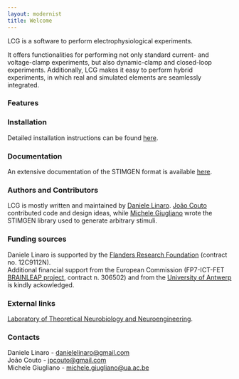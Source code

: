 ```yaml
---
layout: modernist
title: Welcome
---
```


LCG is a software to perform electrophysiological experiments.

It offers functionalities for performing not only standard current- and voltage-clamp
experiments, but also dynamic-clamp and closed-loop experiments. Additionally, LCG makes
it easy to perform hybrid experiments, in which real and simulated elements are seamlessly
integrated.

### Features

### Installation
Detailed installation instructions can be found [here](installation.html).

### Documentation
An extensive documentation of the STIMGEN format is available [here](stimgen_doc.pdf).

### Authors and Contributors
LCG is mostly written and maintained by [Daniele Linaro](mailto:danielelinaro@gmail.com).
[João Couto](mailto:jpcouto@gmail.com) contributed code and design ideas, while [Michele
Giugliano](mailto:michele.giugliano@ua.ac.be) wrote the STIMGEN library used to generate arbitrary stimuli.

### Funding sources
Daniele Linaro is supported by the [Flanders Research
Foundation](http://www.fwo.be/) (contract no. 12C9112N).  
Additional financial support from the European Commission
(FP7-ICT-FET [BRAINLEAP project](http://www.brainleap.eu/), contract
n. 306502) and from the [University of Antwerp](http://www.ua.ac.be/)
is kindly ackowledged.

### External links
[Laboratory of Theoretical Neurobiology and Neuroengineering](http://www.tnb.ua.ac.be/).

### Contacts
Daniele Linaro - <danielelinaro@gmail.com>  
Jo&atilde;o Couto - <jpcouto@gmail.com>  
Michele Giugliano - <michele.giugliano@ua.ac.be>


